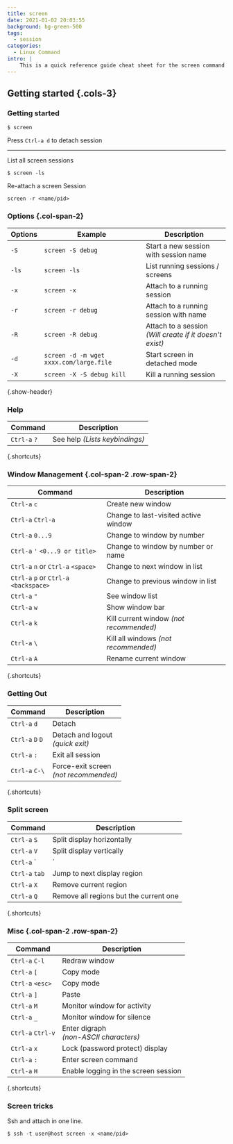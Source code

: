 ```yaml
---
title: screen
date: 2021-01-02 20:03:55
background: bg-green-500
tags:
  - session
categories:
  - Linux Command
intro: |
    This is a quick reference guide cheat sheet for the screen command.
---
```



Getting started {.cols-3}
---------------

### Getting started

```shell script
$ screen 
```
Press `Ctrl-a d` to detach session

---

List all screen sessions
```shell script
$ screen -ls
```
Re-attach a screen Session
```shell script
screen -r <name/pid>
```


### Options {.col-span-2}
| Options | Example                                 | Description                           |
|---------|-----------------------------------------|---------------------------------------|
| `-S`    | `screen -S debug`                       | Start a new session with session name |
| `-ls`   | `screen -ls`                            | List running sessions / screens       |
| `-x`    | `screen -x`                             | Attach to a running session           |
| `-r`    | `screen -r debug`                       | Attach to a running session with name |
| `-R`    | `screen -R debug`                       | Attach to a session <br>_(Will create if it doesn't exist)_           |
| `-d`    | `screen -d -m wget xxxx.com/large.file` | Start screen in detached mode         |
| `-X`    | `screen -X -S debug kill`               | Kill a running session                |
{.show-header}




### Help

| Command      | Description                     |
|--------------|---------------------------------|
| `Ctrl-a` `?` | See help _(Lists keybindings)_  |
{.shortcuts}



### Window Management {.col-span-2 .row-span-2}
| Command                              | Description                                   |
|--------------------------------------|-----------------------------------------------|
| `Ctrl-a` `c`                         | Create new window                             |
| `Ctrl-a` `Ctrl-a`                    | Change to last-visited active window          |
| `Ctrl-a` `0...9`                     | Change to window by number                    |
| `Ctrl-a` `'` `<0...9 or title>`      | Change to window by number or name            |
| `Ctrl-a` `n` or `Ctrl-a` `<space>`     | Change to next window in list               |
| `Ctrl-a` `p` or `Ctrl-a` `<backspace>` | Change to previous window in list           |
| `Ctrl-a` `"`                         | See window list                               |
| `Ctrl-a` `w`                         | Show window bar                               |
| `Ctrl-a` `k`                         | Kill current window _(not recommended)_       |
| `Ctrl-a` `\`                         | Kill all windows _(not recommended)_          |
| `Ctrl-a` `A`                         | Rename current window                         |
{.shortcuts}



### Getting Out

| Command      | Description                           |
|--------------|---------------------------------------|
| `Ctrl-a` `d`   | Detach                                |
| `Ctrl-a` `D` `D` | Detach and logout <br>_(quick exit)_        |
| `Ctrl-a` `:`   | Exit all session                      |
| `Ctrl-a` `C-\` | Force-exit screen <br>_(not recommended)_ |
{.shortcuts}




### Split screen
| Command        | Description                            |
|----------------|----------------------------------------|
| `Ctrl-a` `S`   | Split display horizontally             |
| `Ctrl-a` `V`   | Split display vertically               |
| `Ctrl-a` `|`   | Split display vertically               |
| `Ctrl-a` `tab` | Jump to next display region            |
| `Ctrl-a` `X`   | Remove current region                  |
| `Ctrl-a` `Q`   | Remove all regions but the current one |
{.shortcuts}




### Misc {.col-span-2 .row-span-2}

| Command           | Description                          |
|-------------------|--------------------------------------|
| `Ctrl-a` `C-l`    | Redraw window                        |
| `Ctrl-a` `[`      | Copy mode                            |
| `Ctrl-a` `<esc>`  | Copy mode                            |
| `Ctrl-a` `]`      | Paste                                |
| `Ctrl-a` `M`      | Monitor window for activity          |
| `Ctrl-a` `_`      | Monitor window for silence           |
| `Ctrl-a` `Ctrl-v` | Enter digraph <br>_(non-ASCII characters)_ |
| `Ctrl-a` `x`      | Lock (password protect) display      |
| `Ctrl-a` `:`      | Enter screen command                 |
| `Ctrl-a` `H`      | Enable logging in the screen session |
{.shortcuts}


### Screen tricks
Ssh and attach in one line.
```shell script
$ ssh -t user@host screen -x <name/pid>
```
